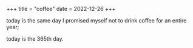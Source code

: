 +++
title = "coffee"
date = 2022-12-26
+++

today is the same day I promised myself not to drink coffee for an entire year; 

today is the 365th day.